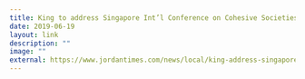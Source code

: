 ```yaml
---
title: King to address Singapore Int’l Conference on Cohesive Societies
date: 2019-06-19
layout: link
description: ""
image: ""
external: https://www.jordantimes.com/news/local/king-address-singapore-intl-conference-cohesive-societies
---
```

